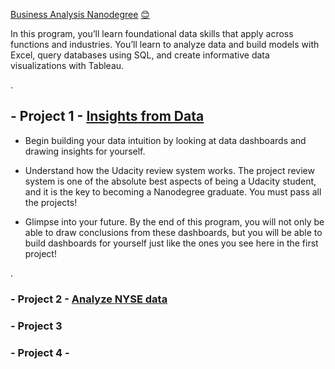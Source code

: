  [Business Analysis Nanodegree](https://www.udacity.com/course/business-analytics-nanodegree--nd098)  [😊](https://classroom.udacity.com/nanodegrees/nd098/parts/5966ce46-17c7-4491-9856-6fa905d02a83)






In this program, you’ll learn foundational data skills that apply across functions and industries. You’ll learn to analyze data and build models with Excel, query databases using SQL, and create informative data visualizations with Tableau.


.



##  - Project 1 - [Insights from Data](https://github.com/nancyalaswad90/Business-Analysis-Nanodegree/blob/master/project1.pdf)



- Begin building your data intuition by looking at data dashboards and drawing insights for yourself.


- Understand how the Udacity review system works. The project review system is one of the absolute best aspects of being a Udacity student, and it is the key to becoming a Nanodegree graduate. You must pass all the projects!


- Glimpse into your future. By the end of this program, you will not only be able to draw conclusions from these dashboards, but you will be able to build dashboards for yourself just like the ones you see here in the first project!




.

###  - Project 2 -  [ Analyze NYSE data](https://github.com/nancyalaswad90/Analyze-NYSE-Data)

###  - Project 3  

###  - Project 4 - 
